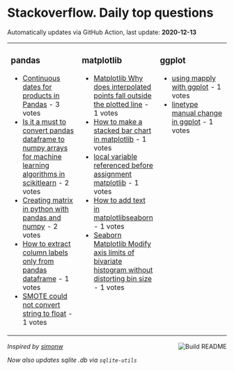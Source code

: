 # Stackoverflow. Daily top questions 

Automatically updates via GitHub Action, last update: **<!-- date starts -->2020-12-13<!-- date ends -->**


<table><tr><td valign="top" width="33%">

### pandas
<!-- pandas starts -->
* [Continuous dates for products in Pandas](https://stackoverflow.com/questions/65275226/continuous-dates-for-products-in-pandas) - 3 votes
* [Is it a must to convert pandas dataframe to numpy arrays for machine learning algorithms in scikitlearn](https://stackoverflow.com/questions/65273553/is-it-a-must-to-convert-pandas-dataframe-to-numpy-arrays-for-machine-learning-al) - 2 votes
* [Creating matrix in python with pandas and numpy](https://stackoverflow.com/questions/65277714/creating-matrix-in-python-with-pandas-and-numpy) - 2 votes
* [How to extract column labels only from pandas dataframe](https://stackoverflow.com/questions/65276777/how-to-extract-column-labels-only-from-pandas-dataframe) - 1 votes
* [SMOTE  could not convert string to float](https://stackoverflow.com/questions/65280842/smote-could-not-convert-string-to-float) - 1 votes
<!-- pandas ends -->
</td><td valign="top" width="34%">


### matplotlib
<!-- matplotlib starts -->
* [Matplotlib Why does interpolated points fall outside the plotted line](https://stackoverflow.com/questions/65280524/matplotlib-why-does-interpolated-points-fall-outside-the-plotted-line) - 1 votes
* [How to make a stacked bar chart in matplotlib](https://stackoverflow.com/questions/65279856/how-to-make-a-stacked-bar-chart-in-matplotlib) - 1 votes
* [local variable referenced before assignment  matplotlib](https://stackoverflow.com/questions/65277755/local-variable-referenced-before-assignment-matplotlib) - 1 votes
* [How to add text in matplotlibseaborn](https://stackoverflow.com/questions/65271315/how-to-add-text-in-matplotlib-seaborn) - 1 votes
* [Seaborn  Matplotlib Modify axis limits of bivariate histogram without distorting bin size](https://stackoverflow.com/questions/65271258/seaborn-matplotlib-modify-axis-limits-of-bivariate-histogram-without-distorti) - 1 votes
<!-- matplotlib ends -->
</td><td valign="top" width="34%">


### ggplot
<!-- ggplot2 starts -->
* [using mapply with ggplot](https://stackoverflow.com/questions/65279156/using-mapply-with-ggplot) - 1 votes
* [linetype manual change in ggplot](https://stackoverflow.com/questions/65278558/linetype-manual-change-in-ggplot) - 1 votes
<!-- ggplot2 ends -->
</td></tr></table>

<a href="https://github.com/hp0404/hp0404/actions"><img src="https://github.com/hp0404/hp0404/workflows/Build%20README/badge.svg" align="right" alt="Build README"></a> <p>*Inspired by  [simonw](https://github.com/simonw/simonw)*</p> <p> *Now also updates sqlite .db via `sqlite-utils`* </p>

